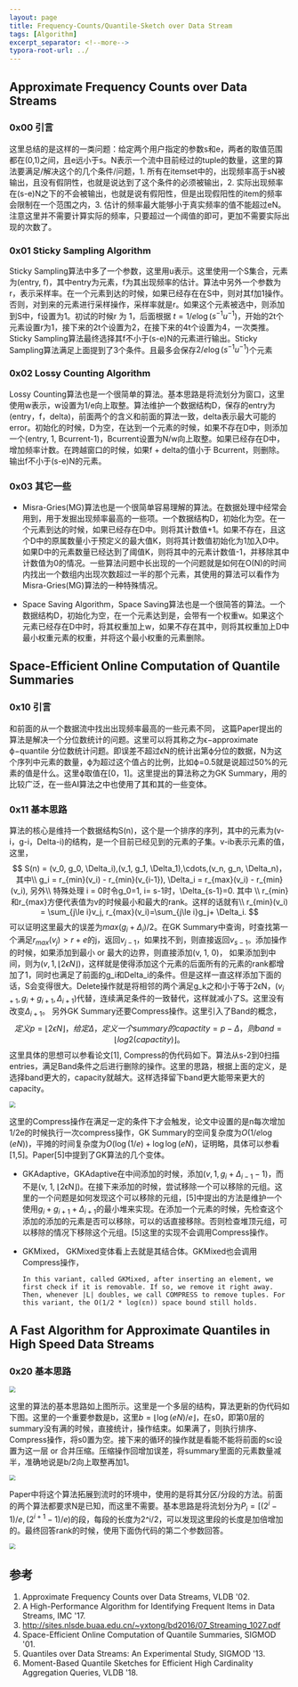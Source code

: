 ```yaml
---
layout: page
title: Frequency-Counts/Quantile-Sketch over Data Stream
tags: [Algorithm]
excerpt_separator: <!--more-->
typora-root-url: ../
---
```


## Approximate Frequency Counts over Data Streams

### 0x00 引言

 这里总结的是这样的一类问题：给定两个用户指定的参数s和e，两者的取值范围都在(0,1)之间，且e远小于s。N表示一个流中目前经过的tuple的数量，这里的算法要满足/解决这个的几个条件/问题，1. 所有在itemset中的，出现频率高于sN被输出，且没有假阴性，也就是说达到了这个条件的必须被输出，2. 实际出现频率在(s-e)N之下的不会被输出，也就是说有假阳性，但是出现假阳性的item的频率会限制在一个范围之内，3. 估计的频率最大能够小于真实频率的值不能超过eN。注意这里并不需要计算实际的频率，只要超过一个阈值的即可，更加不需要实际出现的次数了。

### 0x01 Sticky Sampling Algorithm

  Sticky Sampling算法中多了一个参数，这里用u表示。这里使用一个S集合，元素为(entry, f)，其中entry为元素，f为其出现频率的估计。算法中另外一个参数为r，表示采样率。在一个元素到达的时候，如果已经存在在S中，则对其f加1操作。否则，对到来的元素进行采样操作，采样率就是r。如果这个元素被选中，则添加到S中，f设置为1。初试的时候r 为 1，后面根据 $t = 1/e\log(s^{-1}u^{-1})$，开始的2t个元素设置r为1，接下来的2t个设置为2，在接下来的4t个设置为4，一次类推。Sticky Sampling算法最终选择其f不小于(s-e)N的元素进行输出。Sticky Sampling算法满足上面提到了3个条件。且最多会保存$2/e\log(s^{-1}u^{-1})$个元素

### 0x02 Lossy Counting Algorithm

 Lossy Counting算法也是一个很简单的算法。基本思路是将流划分为窗口，这里使用w表示，w设置为1/e向上取整。算法维护一个数据结构D，保存的entry为(entry，f，delta)，前面两个的含义和前面的算法一致，delta表示最大可能的error。初始化的时候，D为空，在达到一个元素的时候，如果不存在D中，则添加一个(entry, 1, Bcurrent-1)，Bcurrent设置为N/w向上取整。如果已经存在D中，增加频率计数。在跨越窗口的时候，如果f + delta的值小于 Bcurrent，则删除。输出f不小于(s-e)N的元素。

### 0x03 其它一些

*  Misra-Gries(MG)算法也是一个很简单容易理解的算法。在数据处理中经常会用到，用于发掘出现频率最高的一些项。一个数据结构D，初始化为空。在一个元素到达的时候，如果已经存在D中。则将其计数值+1。如果不存在，且这个D中的原属数量小于预定义的最大值K，则将其计数值初始化为1加入D中。如果D中的元素数量已经达到了阈值K，则将其中的元素计数值-1，并移除其中计数值为0的情况。一些算法问题中长出现的一个问题就是如何在O(N)的时间内找出一个数组内出现次数超过一半的那个元素，其使用的算法可以看作为Misra-Gries(MG)算法的一种特殊情况。

* Space Saving Algorithm，Space Saving算法也是一个很简答的算法。一个数据结构D，初始化为空，在一个元素达到是，会带有一个权重w。如果这个元素已经存在D中时，将其权重加上w，如果不存在其中，则将其权重加上D中最小权重元素的权重，并将这个最小权重的元素删除。

## Space-Efficient Online Computation of Quantile Summaries

### 0x10 引言

  和前面的从一个数据流中找出出现频率最高的一些元素不同， 这篇Paper提出的算法是解决一个分位数统计的问题。这里可以将其称之为ϵ−approximate ϕ−quantile 分位数统计问题。即误差不超过ϵN的统计出第ϕ分位的数据，N为这个序列中元素的数量，ϕ为超过这个值占的比例，比如ϕ=0.5就是说超过50%的元素的值是什么。这里ϕ取值在[0，1]。这里提出的算法称之为GK Summary，用的比较广泛，在一些AI算法之中也使用了其和其的一些变体。

### 0x11 基本思路

  算法的核心是维持一个数据结构S(n)，这个是一个排序的序列，其中的元素为(v-i，g-i，Delta-i)的结构，是一个目前已经见到的元素的子集。v-ib表示元素的值，这里，
$$
S(n) = (v_0, g_0, \Delta_i),(v_1, g_1, \Delta_1),\cdots,(v_n, g_n, \Delta_n)，其中\\
g_i = r_{min}(v_i) - r_{min}(v_{i-1}), \Delta_i = r_{max}(v_i) - r_{min}(v_i), 另外\\
特殊处理 i = 0时令g_0=1, i= s-1时，\Delta_{s-1}=0. 其中 \\
r_{min}和r_{max}方便代表值为v的时候最小和最大的rank。这样的话就有\\
r_{min}(v_i) = \sum_{j\le i}v_j, r_{max}(v_i)=\sum_{j\le i}g_j+ \Delta_i.
$$
 可以证明这里最大的误差为$max(g_i+\Delta_i)/2$。在GK Summary中查询，时查找第一个满足$r_{max}(v_j) > r + e$的j，返回$v_{j-1}$，如果找不到，则直接返回$v_{s-1}$。添加操作的时候，如果添加到最小 or 最大的边界，则直接添加(v, 1, 0)， 如果添加到中间，则为$(v, 1, ⌊2ϵN⌋)$，这样就是使得添加这个元素的后面所有的元素的rank都增加了1，同时也满足了前面的g\_i和Delta\_i的条件。但是这样一直这样添加下面的话，S会变得很大。Delete操作就是将相邻的两个满足g\_k之和小于等于2ϵN，$(v_{i+1}, g_i + g_{i+1}, \Delta_{i+1})$代替，连续满足条件的一致替代，这样就减小了S。这里没有改变$\Delta_{i+1}$。 另外GK Summary还要Compress操作。这里引入了Band的概念，
$$
定义 p=⌊2ϵN⌋，给定\Delta，定义一个summary的capactity=p−Δ，则band=⌊log2(capactity)⌋。
$$
 这里具体的思想可以参看论文[1], Compress的伪代码如下。算法从s-2到0扫描entries，满足Band条件之后进行删除的操作。这里的思路，根据上面的定义，是选择band更大的，capacity就越大。这样选择留下band更大能带来更大的capacity。

<img src="/assets/images/gksummary-compress.png" style="zoom:67%;" />

 这里的Compress操作在满足一定的条件下才会触发，论文中设置的是n每次增加1/2e的时候执行一次compress操作，GK Summary的空间复杂度为$O(1/e\log(eN))$，平摊的时间复杂度为$O(\log(1/e)+\log\log(eN)$，证明略，具体可以参看[1,5]。Paper[5]中提到了GK算法的几个变体。

* GKAdaptive，GKAdaptive在中间添加的时候，添加$(v, 1, g_i + \Delta_{i-1}-1)$，而不是(v, 1, ⌊2ϵN⌋)。在接下来添加的时候，尝试移除一个可以移除的元组。这里的一个问题是如何发现这个可以移除的元组，[5]中提出的方法是维护一个使用$g_i+g_{i+1}+\Delta_{i+1}$的最小堆来实现。在添加一个元素的时候，先检查这个添加的添加的元素是否可以移除，可以的话直接移除。否则检查堆顶元组，可以移除的情况下移除这个元组。[5]这里的实现不会调用Compress操作。

* GKMixed， GKMixed变体看上去就是其结合体。GKMixed也会调用Compress操作，

  ```
  In this variant, called GKMixed, after inserting an element, we first check if it is removable. If so, we remove it right away. Then, whenever |L| doubles, we call COMPRESS to remove tuples. For this variant, the O(1/2 * log(εn)) space bound still holds.
  ```

## A Fast Algorithm for Approximate Quantiles in High Speed Data Streams

### 0x20 基本思路

 <img src="/assets/images/gksummary-fast.png" style="zoom:67%;" />  

 这里的算法的基本思路如上图所示。这里是一个多层的结构，算法更新的伪代码如下图。这里的一个重要参数是b，这里$b=⌊\log(eN)/e⌋$，在s0，即第0层的summary没有满的时候，直接统计，操作结束。如果满了，则执行排序、Compress操作，将s0置为空。接下来的循环的操作就是看能不能将前面的sc设置为这一层 or 合并压缩。压缩操作回增加误差，将summary里面的元素数量减半，准确地说是b/2向上取整再加1。

<img src="/assets/images/gksummary-multi.png" style="zoom:67%;" />

 Paper中将这个算法拓展到流时的环境中，使用的是将其分区/分段的方法。前面的两个算法都要求N是已知，而这里不需要。基本思路是将流划分为$P_i = [(2^i-1)/e,(2^{i+1}-1)/e)$的段，每段的长度为2^i/2，可以发现这里段的长度是加倍增加的。最终回答rank的时候，使用下面伪代码的第二个参数回答。

<img src="/assets/images/gksummary-stream.png" style="zoom:67%;" />

## 参考

1. Approximate Frequency Counts over Data Streams, VLDB '02.
2. A High-Performance Algorithm for Identifying Frequent Items in Data Streams, IMC '17.
3. http://sites.nlsde.buaa.edu.cn/~yxtong/bd2016/07_Streaming_1027.pdf
4. Space-Efficient Online Computation of Quantile Summaries, SIGMOD '01.
5. Quantiles over Data Streams: An Experimental Study, SIGMOD '13.
6. Moment-Based Quantile Sketches for Efficient High Cardinality Aggregation Queries, VLDB '18.

